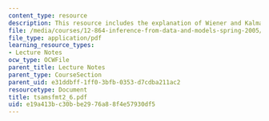 ```yaml
---
content_type: resource
description: This resource includes the explanation of Wiener and Kalman Filters.
file: /media/courses/12-864-inference-from-data-and-models-spring-2005/e19a413bc30bbe2976a88f4e57930df5_tsamsfmt2_6.pdf
file_type: application/pdf
learning_resource_types:
- Lecture Notes
ocw_type: OCWFile
parent_title: Lecture Notes
parent_type: CourseSection
parent_uid: e31ddbff-1ff0-3bfb-0353-d7cdba211ac2
resourcetype: Document
title: tsamsfmt2_6.pdf
uid: e19a413b-c30b-be29-76a8-8f4e57930df5
---
```

